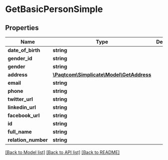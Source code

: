 # GetBasicPersonSimple

## Properties

 Name                | Type                                                  | Description | Notes      
---------------------|-------------------------------------------------------|-------------|------------
 **date_of_birth**   | **string**                                            |             | [optional] 
 **gender_id**       | **string**                                            |             | [optional] 
 **gender**          | **string**                                            |             | [optional] 
 **address**         | [**\Paqtcom\Simplicate\Model\GetAddress**](GetAddress.md) |             | [optional] 
 **email**           | **string**                                            |             | [optional] 
 **phone**           | **string**                                            |             | [optional] 
 **twitter_url**     | **string**                                            |             | [optional] 
 **linkedin_url**    | **string**                                            |             | [optional] 
 **facebook_url**    | **string**                                            |             | [optional] 
 **id**              | **string**                                            |             | [optional] 
 **full_name**       | **string**                                            |             | [optional] 
 **relation_number** | **string**                                            |             | [optional] 

[[Back to Model list]](../README.md#documentation-for-models) [[Back to API list]](../README.md#documentation-for-api-endpoints) [[Back to README]](../README.md)


